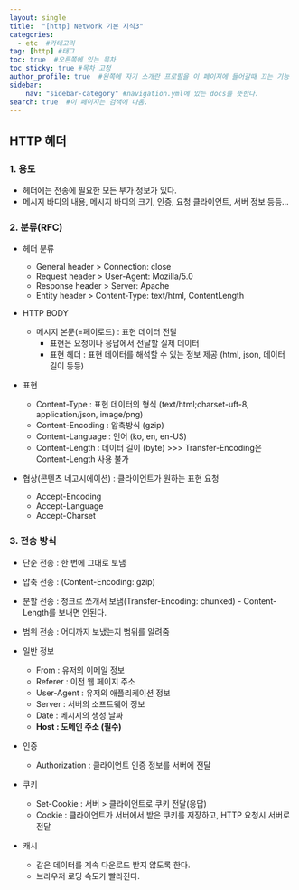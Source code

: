 ```yaml
---
layout: single
title:  "[http] Network 기본 지식3"
categories: 
  - etc  #카테고리
tag: [http] #태그
toc: true  #오른쪽에 있는 목차
toc_sticky: true #목차 고정
author_profile: true  #왼쪽에 자기 소개란 프로필을 이 페이지에 들어갈때 끄는 기능
sidebar:
    nav: "sidebar-category" #navigation.yml에 있는 docs를 뜻한다.
search: true  #이 페이지는 검색에 나옴.
---
```


## HTTP 헤더

### 1. 용도

- 헤더에는 전송에 필요한 모든 부가 정보가 있다.
- 메시지 바디의 내용, 메시지 바디의 크기, 인증, 요청 클라이언트, 서버 정보 등등...

### 2. 분류(RFC)

- 헤더 분류
  - General header > Connection: close
  - Request header > User-Agent: Mozilla/5.0
  - Response header > Server: Apache
  - Entity header > Content-Type: text/html, ContentLength

- HTTP BODY
  - 메시지 본문(=페이로드) : 표현 데이터 전달 
    - 표현은 요청이나 응답에서 전달할 실제 데이터
    - 표현 헤더 : 표현 데이터를 해석할 수 있는 정보 제공 (html, json, 데이터 길이 등등)

- 표현
  - Content-Type : 표현 데이터의 형식 (text/html;charset-uft-8, application/json, image/png)
  - Content-Encoding : 압축방식 (gzip)
  - Content-Language : 언어 (ko, en, en-US)
  - Content-Length : 데이터 길이 (byte) >>> Transfer-Encoding은 Content-Length 사용 불가
  
- 협상(콘텐츠 네고시에이션) : 클라이언트가 원하는 표현 요청
  - Accept-Encoding
  - Accept-Language
  - Accept-Charset


### 3. 전송 방식

- 단순 전송 : 한 번에 그대로 보냄
- 압축 전송 : (Content-Encoding: gzip)
- 분할 전송 : 청크로 쪼개서 보냄(Transfer-Encoding: chunked) - Content-Length를 보내면 안된다.
- 범위 전송 : 어디까지 보냈는지 범위를 알려줌

- 일반 정보
  - From : 유저의 이메일 정보
  - Referer : 이전 웹 페이지 주소
  - User-Agent : 유저의 애플리케이션 정보
  - Server : 서버의 소프트웨어 정보
  - Date : 메시지의 생성 날짜
  - **Host : 도메인 주소 (필수)**

- 인증
  - Authorization : 클라이언트 인증 정보를 서버에 전달

- 쿠키
  - Set-Cookie : 서버 > 클라이언트로 쿠키 전달(응답)
  - Cookie : 클라이언트가 서버에서 받은 쿠키를 저장하고, HTTP 요청시 서버로 전달

- 캐시
  - 같은 데이터를 계속 다운로드 받지 않도록 한다.
  - 브라우저 로딩 속도가 빨라진다.
  
